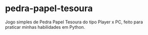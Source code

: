 # pedra-papel-tesoura
Jogo simples de Pedra Papel Tesoura do tipo Player x PC, feito para praticar minhas habilidades em Python.
